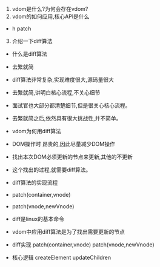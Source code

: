 1. vdom是什么?为何会存在vdom?
2. vdom的如何应用,核心API是什么
* h patch
3. 介绍一下diff算法
* 什么是diff算法
* 去繁就简
* diff算法非常复杂,实现难度很大,源码量很大
* 去繁就简,讲明白核心流程,不关心细节
* 面试官也大部分都清楚细节,但是很关心核心流程。
* 去繁就简之后,依然具有很大挑战性,并不简单。
* vdom为何用diff算法
* DOM操作时 昂贵的,因此尽量减少DOM操作
* 找出本次DOM必须更新的节点来更新,其他的不更新
* 这个找出的过程,就需要diff算法。
* diff算法的实现流程
* patch(container,vnode)
* patch(vnode,newVnode)

* diff是linux的基本命令
* vdom中应用diff算法是为了找出需要更新的节点
* diff实现  patch(container,vnode) patch(vnode,newVnode)
* 核心逻辑 createElement updateChildren